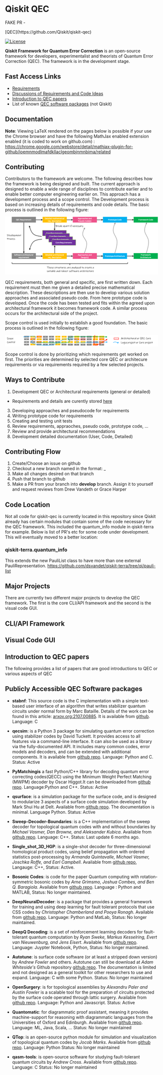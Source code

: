 # Qiskit QEC
FAKE PR - 


<!--- long-description-skip-begin -->[QEC](https://github.com/Qiskit/qiskit-qec)<!--- long-description-skip-end -->

[![License](https://img.shields.io/github/license/Qiskit/qiskit-terra.svg?style=popout-square)](https://opensource.org/licenses/Apache-2.0)

**Qiskit Framework for Quantum Error Correction** is an open-source framework for developers, experimentalist and theorists of Quantum Error Correction (QEC). The framework is in the development stage.

## Fast Access Links

- [Requirements](https://github.com/Qiskit/qiskit-qec/blob/develop/docs/Requirements.md)
- [Discussions of Requirements and Code Ideas](https://github.com/Qiskit/qiskit-qec/discussions)
- [Introduction to QEC papers](#introduction-to-qec-papers)
- List of known [QEC software packages](#publicly-accessible-qec-software-packages) (not Qiskit)

## Documentation

**Note**: Viewing LaTeX rendered on the pages below is possible if your use the Chrome browser and have the following MathJax enabled extension enabled (it is coded to work on github.com) : https://chrome.google.com/webstore/detail/mathjax-plugin-for-github/ioemnmodlmafdkllaclgeombjnmnbima/related


## Contributing 

Contributors to the framework are welcome. The following describes how the framework is being designed and built. The current approach is designed to enable a wide range of disciplines to contribute earlier and to enable better computer engineering earlier on. This approach has a development process and a scope control. The Development process is based on increasing details of requirements and code details. The basic process is outlined in the following figure:

![Development Process](docs/images/DevelopmentProcessv1.png?raw=true "Development Process")


QEC requirements, both general and specific, are first written down. Each requirement must then me given a detailed precise mathematical description. These descriptions are then use to develop various solution approaches and associated pseudo code. From here prototype code is developed. Once the code has been tested and fits within the agreed upon architectural framework it becomes framework code. A similar process occurs for the architectural side of the project.

Scope control is used initially to establish a good foundation.  The basic process is outlined in the following figure:

![Scope Control](docs/images/ScopeControlv1.png?raw=true "Scope Control")

Scope control is done by prioritizing which requirements get worked on first. The priorities are determined by selected core QEC or architecure requirements or via requirements required by a few selected projects.


## Ways to Contribute

1. Development QEC or Architectural requirements (general or detailed)
  - Requirements and details are curently stored [here](https://github.com/Qiskit/qiskit-qec/discussions/categories/requirement)
3. Developing approaches and pseudocode for requirements
4. Writing prototype code for requirements
5. Creating and testing unit tests
6. Review requirements, appraoches, pseudo code, prototype code, ...
7. Review and provide architectural recommendations
8. Development detailed documentation (User, Code, Detailed)

## Contributing Flow
1. Create/Choose an issue on github
2. Checkout a new branch named in the format: <issue-number>_<short-description>
3. Make all changes desired on that branch
4. Push that branch to github
5. Make a PR from your branch into **develop** branch. Assign it to yourself and request reviews from Drew Vandeth or Grace Harper

## Code Location

Not all code for qiskit-qec is currently located in this repository since Qiskit already has certain modules that contain some of the code necessary for the QEC framework. This included the quantum_info module in qiskit-terra for example. Below is list of PR's etc for some code under development. This will eventually moved to a better location:

### qiskit-terra.quantum_info

This extends the new PauliList class to have more than one external PauliRepresentation.
https://github.com/dsvandet/qiskit-terra/tree/qi/pauli-list


## Major Projects

There are currently two different major projects to develop the QEC framework. The first is the core CLI/API framework and the second is the visual code GUI.


## CLI/API Framework

## Visual Code GUI

## Introduction to QEC papers

The following provides a list of papers that are good introductions to QEC or various aspects of QEC
  
## Publicly Accessible QEC Software packages
  
* **stabnf**: This source code is the C implementation with a simple text-based user interface of an algorithm that writes stabilizer quantum circuits under normal form by Marc Bataille. Details of the work can be found in this article: [arxov.org:2107.00885](https://arxiv.org/abs/2012.09224). It is available from [github](https://github.com/marcbataille/stabilizer-circuits-normal-forms). Language: C

* **qecsim**: is a Python 3 package for simulating quantum error correction using stabilizer codes by David Tuckett. It provides access to all features via a command-line interface. It can also be used as a library via the fully-documented API. It includes many common codes, error models and decoders, and can be extended with additional components. It is available from [github repo](https://github.com/qecsim/qecsim). Language: Python and C. Status: Active

* **PyMatchingis**  a  fast  Python/C++  library  for  decoding  quantum  error  correcting  codes(QECC) using the Minimum Weight Perfect Matching (MWPM) decoder by Oscar Higgot.It  can  be  downloaded  from [github repo](https://github.com/oscarhiggott/PyMatching).   Language:Python and C++.  Status:  Active

* **qsurface**: is a simulation package for the surface code, and is designed to modularize 3 aspects of a surface code simulation developed by Mark Shui Hu at Delt. Available from [github repo](https://github.com/watermarkhu/qsurface). The documentation is minimal. Language Python. Status: Active

* **Sweep-Decoder-Boundaries**: is a C++ implementation of the sweep decoder for topological quantum codes with and without boundaries by _Michael Vasmer, Dan Browne, and Aleksander Kubica_. Available from [github repo](https://github.com/MikeVasmer/Sweep-Decoder-Boundaries). Language: C++. Status: Last update 6 months ago.
    
*  **Single_shot_3D_HGP**: is a single-shot decoder for three-dimensional homological product codes, using belief propagation with ordered statistics post-processing by _Armanda Quintavalle, Michael Vasmer, Joschka Roffe, and Earl Campbell_. Available from [github repo](https://github.com/MikeVasmer/single_shot_3D_HGP), Langauge: C++, Status: Active.
    
* **Bosonic Codes**: is code for the paper Quantum computing with rotation-symmetric bosonic codes by  _Arne Grimsmo, Joshua Combes, and Ben Q. Baragiola_. Available from [github repo](https://github.com/arnelg/arXiv-1901.08071). Language : Python and MATLAB, Status: No longer maintained.
    
* **DeepNeuralDecoder**: is a package that provides a general framework for training and using deep learning for fault tolerant protocols that use CSS codes by _Christopher Chamberland and Pooya Ronagh_. Available from [github repo](https://github.com/pooya-git/DeepNeuralDecoder). Language: Python and MatLab, Status: No longer maintained.
    
* **DeepQ Decoding**: is a set of reinforcement learning decoders for fault-tolerant quantum computation by _Ryan Sweke, Markus Kesselring, Evert van Nieuwenburg, and Jens Eisert_. Available from [github repo](https://github.com/R-Sweke/DeepQ-Decoding). Language: Juypter Notebook, Python, Status: No longer maintained.
 
* **Autotune**: is surface code software (or at least a stripped down version) by _Andrew Fowler_ and others. Autotune can still be download at _Adam Whiteside's_ Github repository [github repo](https://github.com/adamcw/autotune). The documentation is limited and not designed as a general toolkit for other researchers to use and expand. Language: C with some Python. Status: No longer maintained

* **OpenSurgery**: is for topological assemblies by _Alexandru Paler and Austin Fowler_ is a scalable tool for the preparation of circuits protected by the surface code operated through lattic surgery. Available from [github repo](https://github.com/alexandrupaler/opensurgery). Language: Python and Javascript. Status: Active

* **Quantomatic**: for diagrammatic proof assistant, meaning it provides machine-support for reasoning with diagrammatic languages from the Universities of Oxford and Edinburgh. Available from [github repo](http://quantomatic.github.io/). Language: ML, Java, Scala, ... Status: No longer maintained

* **QTop**: is an open-source python module for simulation and visualization of topological quantum codes by _Jocob Marks_. Available from [github repo](https://github.com/jacobmarks/QTop). Language: Python Status: No longer maintained
    
* **qasm-tools**: is open-source software for studying fault-tolerant quantum circuits by _Andrew Cross_. Available from [github repo](https://www.media.mit.edu/quanta/quanta-web/projects/qasm-tools/). Language: C Status: No longer maintained
